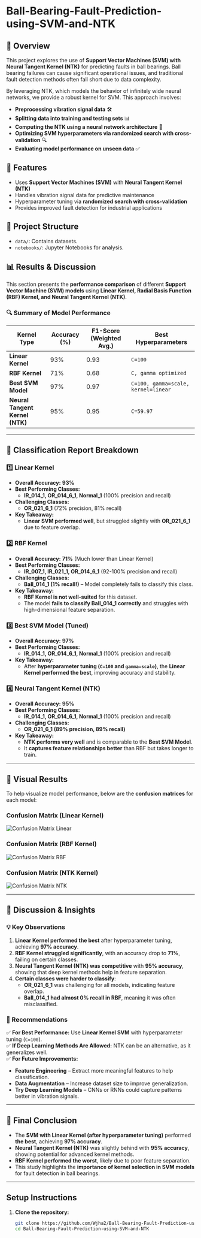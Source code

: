 # Ball-Bearing-Fault-Prediction-using-SVM-and-NTK
## 📌 Overview
This project explores the use of **Support Vector Machines (SVM) with Neural Tangent Kernel (NTK)** for predicting faults in ball bearings. Ball bearing failures can cause significant operational issues, and traditional fault detection methods often fall short due to data complexity. 

By leveraging NTK, which models the behavior of infinitely wide neural networks, we provide a robust kernel for SVM. This approach involves:

- **Preprocessing vibration signal data** 🛠️
- **Splitting data into training and testing sets** 📊
- **Computing the NTK using a neural network architecture** 🧠
- **Optimizing SVM hyperparameters via randomized search with cross-validation** 🔍
- **Evaluating model performance on unseen data** ✅

## 🚀 Features
- Uses **Support Vector Machines (SVM)** with **Neural Tangent Kernel (NTK)**
- Handles vibration signal data for predictive maintenance
- Hyperparameter tuning via **randomized search with cross-validation**
- Provides improved fault detection for industrial applications

## 📂 Project Structure
- `data/`: Contains datasets.
- `notebooks/`: Jupyter Notebooks for analysis.
## 📊 Results & Discussion

This section presents the **performance comparison** of different **Support Vector Machine (SVM) models** using **Linear Kernel, Radial Basis Function (RBF) Kernel, and Neural Tangent Kernel (NTK)**.

### 🔍 Summary of Model Performance
| **Kernel Type** | **Accuracy (%)** | **F1-Score (Weighted Avg.)** | **Best Hyperparameters** |
|---------------|----------------|---------------------|----------------|
| **Linear Kernel** | 93% | 0.93 | `C=100` |
| **RBF Kernel** | 71% | 0.68 | `C, gamma optimized` |
| **Best SVM Model** | 97% | 0.97 | `C=100, gamma=scale, kernel=linear` |
| **Neural Tangent Kernel (NTK)** | 95% | 0.95 | `C=59.97` |

---

## 📌 Classification Report Breakdown

### 1️⃣ Linear Kernel
- **Overall Accuracy:** **93%**
- **Best Performing Classes:**
  - **IR_014_1, OR_014_6_1, Normal_1** (100% precision and recall)
- **Challenging Classes:**
  - **OR_021_6_1** (72% precision, 81% recall)
- **Key Takeaway:**  
  - **Linear SVM performed well**, but struggled slightly with **OR_021_6_1** due to feature overlap.

### 2️⃣ RBF Kernel
- **Overall Accuracy:** **71%** (Much lower than Linear Kernel)
- **Best Performing Classes:**
  - **IR_007_1, IR_021_1, OR_014_6_1** (92-100% precision and recall)
- **Challenging Classes:**
  - **Ball_014_1 (1% recall!)** – Model completely fails to classify this class.
- **Key Takeaway:**  
  - **RBF Kernel is not well-suited** for this dataset.
  - The model **fails to classify Ball_014_1 correctly** and struggles with high-dimensional feature separation.

### 3️⃣ Best SVM Model (Tuned)
- **Overall Accuracy:** **97%**
- **Best Performing Classes:**
  - **IR_014_1, OR_014_6_1, Normal_1** (100% precision and recall)
- **Key Takeaway:**  
  - After **hyperparameter tuning (`C=100` and `gamma=scale`)**, the **Linear Kernel performed the best**, improving accuracy and stability.

### 4️⃣ Neural Tangent Kernel (NTK)
- **Overall Accuracy:** **95%**
- **Best Performing Classes:**
  - **IR_014_1, OR_014_6_1, Normal_1** (100% precision and recall)
- **Challenging Classes:**
  - **OR_021_6_1 (89% precision, 89% recall)**
- **Key Takeaway:**  
  - **NTK performs very well** and is comparable to the **Best SVM Model**.
  - It **captures feature relationships better** than RBF but takes longer to train.

---

## 📌 Visual Results
To help visualize model performance, below are the **confusion matrices** for each model:

### Confusion Matrix (Linear Kernel)
![Confusion Matrix Linear](images/conf_matrix_linear.png)

### Confusion Matrix (RBF Kernel)
![Confusion Matrix RBF](images/conf_matrix_rbf.png)

### Confusion Matrix (NTK Kernel)
![Confusion Matrix NTK](images/conf_matrix_ntk.png)

---

## 📌 Discussion & Insights

### 💡 Key Observations
1. **Linear Kernel performed the best** after hyperparameter tuning, achieving **97% accuracy**.
2. **RBF Kernel struggled significantly**, with an accuracy drop to **71%**, failing on certain classes.
3. **Neural Tangent Kernel (NTK) was competitive** with **95% accuracy**, showing that deep kernel methods help in feature separation.
4. **Certain classes were harder to classify**:
   - **OR_021_6_1** was challenging for all models, indicating feature overlap.
   - **Ball_014_1 had almost 0% recall in RBF**, meaning it was often misclassified.

### 🚀 Recommendations
✅ **For Best Performance:** Use **Linear Kernel SVM** with hyperparameter tuning (`C=100`).  
✅ **If Deep Learning Methods Are Allowed:** NTK can be an alternative, as it generalizes well.  
✅ **For Future Improvements:**
   - **Feature Engineering** – Extract more meaningful features to help classification.
   - **Data Augmentation** – Increase dataset size to improve generalization.
   - **Try Deep Learning Models** – CNNs or RNNs could capture patterns better in vibration signals.

---

## 📌 Final Conclusion
- The **SVM with Linear Kernel (after hyperparameter tuning)** performed **the best**, achieving **97% accuracy**.
- **Neural Tangent Kernel (NTK)** was slightly behind with **95% accuracy**, showing potential for advanced kernel methods.
- **RBF Kernel performed the worst**, likely due to poor feature separation.
- This study highlights the **importance of kernel selection in SVM models** for fault detection in ball bearings.

---


## Setup Instructions
1. **Clone the repository:**
   ```bash
   git clone https://github.com/Wjha2/Ball-Bearing-Fault-Prediction-using-SVM-and-NTK.git
   cd Ball-Bearing-Fault-Prediction-using-SVM-and-NTK
